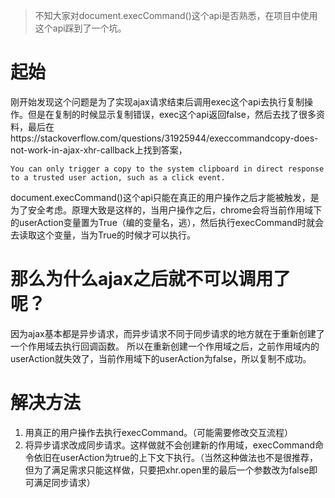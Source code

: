 > 不知大家对document.execCommand()这个api是否熟悉，在项目中使用这个api踩到了一个坑。

# 起始
刚开始发现这个问题是为了实现ajax请求结束后调用exec这个api去执行复制操作。但是在复制的时候显示复制错误，exec这个api返回false，然后去找了很多资料，最后在https://stackoverflow.com/questions/31925944/execcommandcopy-does-not-work-in-ajax-xhr-callback上找到答案，
```
You can only trigger a copy to the system clipboard in direct response to a trusted user action, such as a click event.
```
document.execCommand()这个api只能在真正的用户操作之后才能被触发，是为了安全考虑。原理大致是这样的，当用户操作之后，chrome会将当前作用域下的userAction变量置为True（编的变量名，逃），然后执行execCommand时就会去读取这个变量，当为True的时候才可以执行。
# 那么为什么ajax之后就不可以调用了呢？
因为ajax基本都是异步请求，而异步请求不同于同步请求的地方就在于重新创建了一个作用域去执行回调函数。
所以在重新创建一个作用域之后，之前作用域内的userAction就失效了，当前作用域下的userAction为false，所以复制不成功。

# 解决方法
1. 用真正的用户操作去执行execCommand。（可能需要修改交互流程）
2. 将异步请求改成同步请求。这样做就不会创建新的作用域，execCommand命令依旧在userAction为true的上下文下执行。（当然这种做法也不是很推荐，但为了满足需求只能这样做，只要把xhr.open里的最后一个参数改为false即可满足同步请求）